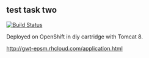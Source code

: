 ## test task two

[![Build Status](https://travis-ci.org/epsm-test/GwtHibernateHello.svg?branch=master)](https://travis-ci.org/epsm-test/GwtHibernateHello)


Deployed on OpenShift in diy cartridge with Tomcat 8.

http://gwt-epsm.rhcloud.com/application.html
